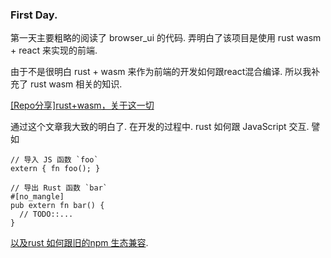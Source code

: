 ### First Day.

第一天主要粗略的阅读了 browser_ui 的代码. 弄明白了该项目是使用 rust wasm + react 来实现的前端.

由于不是很明白 rust + wasm 来作为前端的开发如何跟react混合编译. 所以我补充了 rust wasm 相关的知识.

[[Repo分享]rust+wasm，关于这一切](https://rust.cc/article?id=03616001-275b-4e0e-9b4f-a2b8fdfbd53f)

通过这个文章我大致的明白了. 在开发的过程中. rust 如何跟 JavaScript 交互.
譬如
```
// 导入 JS 函数 `foo`
extern { fn foo(); }

// 导出 Rust 函数 `bar`
#[no_mangle]
pub extern fn bar() {
  // TODO::...
}
```

[以及rust 如何跟旧的npm 生态兼容](https://github.com/rustwasm/team/issues/5).